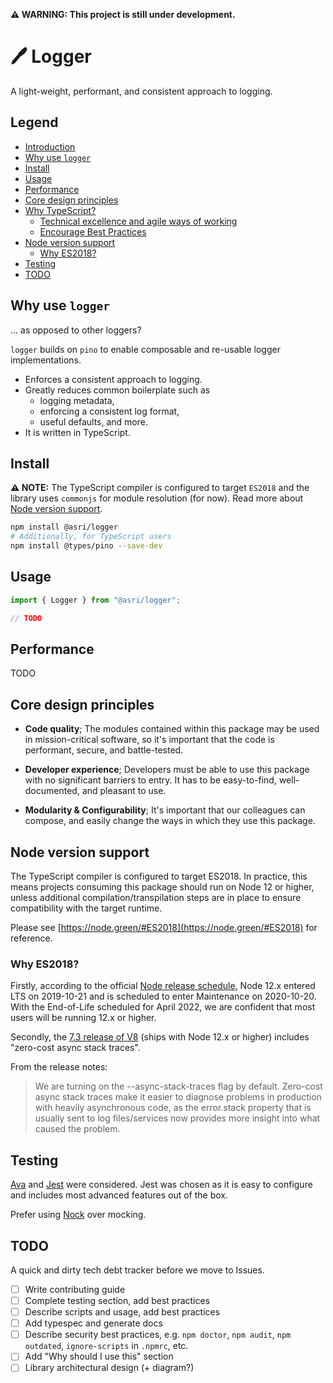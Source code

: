**⚠️ WARNING: This project is still under development.**

# 🖊 Logger

A light-weight, performant, and consistent approach to logging.

## Legend

- [Introduction](#-logger)
- [Why use `logger`](#why-use-logger)
- [Install](#install)
- [Usage](#usage)
- [Performance](#performance)
- [Core design principles](#core-design-principles)
- [Why TypeScript?](#why-typescript)
  - [Technical excellence and agile ways of working](#technical-excellence-and-agile-ways-of-working)
  - [Encourage Best Practices](#encourage-best-practices)
- [Node version support](#node-version-support)
  - [Why ES2018?](#why-es2018)
- [Testing](#testing)
- [TODO](#todo)

## Why use `logger`

... as opposed to other loggers?

`logger` builds on `pino` to enable composable and re-usable logger implementations.

- Enforces a consistent approach to logging.
- Greatly reduces common boilerplate such as
  - logging metadata,
  - enforcing a consistent log format,
  - useful defaults, and more.
- It is written in TypeScript.

## Install

**⚠️ NOTE:** The TypeScript compiler is configured to target `ES2018` and the library uses `commonjs` for module resolution (for now). Read more about [Node version support](#node-version-support).

```bash
npm install @asri/logger
# Additionally, for TypeScript users
npm install @types/pino --save-dev
```

## Usage

```typescript
import { Logger } from "@asri/logger";

// TODO
```

## Performance

TODO

## Core design principles

* **Code quality**; The modules contained within this package may be used in mission-critical software, so it's important that the code is performant, secure, and battle-tested.

* **Developer experience**; Developers must be able to use this package with no significant barriers to entry. It has to be easy-to-find, well-documented, and pleasant to use.

* **Modularity & Configurability**; It's important that our colleagues can compose, and easily change the ways in which they use this package.

## Node version support

The TypeScript compiler is configured to target ES2018. In practice, this means projects consuming this package should run on Node 12 or higher, unless additional compilation/transpilation steps are in place to ensure compatibility with the target runtime.

Please see [https://node.green/#ES2018](https://node.green/#ES2018) for reference.

### Why ES2018?

Firstly, according to the official [Node release schedule](https://github.com/nodejs/Release), Node 12.x entered LTS on 2019-10-21 and is scheduled to enter Maintenance on 2020-10-20. With the End-of-Life scheduled for April 2022, we are confident that most users will be running 12.x or higher.

Secondly, the [7.3 release of V8](https://v8.dev/blog/v8-release-73) (ships with Node 12.x or higher) includes "zero-cost async stack traces".

From the release notes:

> We are turning on the --async-stack-traces flag by default. Zero-cost async stack traces make it easier to diagnose problems in production with heavily asynchronous code, as the error.stack property that is usually sent to log files/services now provides more insight into what caused the problem.

## Testing

[Ava](https://github.com/avajs/ava) and [Jest](https://jestjs.io/) were considered. Jest was chosen as it is easy to configure and includes most advanced features out of the box.

Prefer using [Nock](https://github.com/nock/nock) over mocking.

## TODO

A quick and dirty tech debt tracker before we move to Issues.

* [ ] Write contributing guide
* [ ] Complete testing section, add best practices
* [ ] Describe scripts and usage, add best practices
* [ ] Add typespec and generate docs
* [ ] Describe security best practices, e.g. `npm doctor`, `npm audit`, `npm outdated`, `ignore-scripts` in `.npmrc`, etc.
* [ ] Add "Why should I use this" section
* [ ] Library architectural design (+ diagram?)
